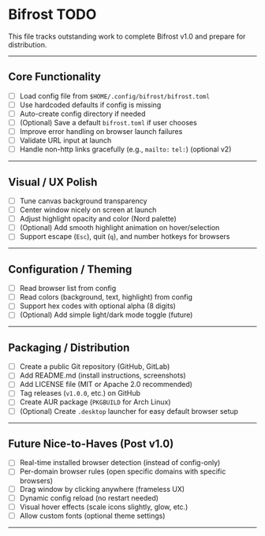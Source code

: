 # Bifrost TODO

This file tracks outstanding work to complete Bifrost v1.0 and prepare for distribution.

---

## Core Functionality

- [ ] Load config file from `$HOME/.config/bifrost/bifrost.toml`
- [ ] Use hardcoded defaults if config is missing
- [ ] Auto-create config directory if needed
- [ ] (Optional) Save a default `bifrost.toml` if user chooses
- [ ] Improve error handling on browser launch failures
- [ ] Validate URL input at launch
- [ ] Handle non-http links gracefully (e.g., `mailto:` `tel:`) (optional v2)

---

## Visual / UX Polish

- [ ] Tune canvas background transparency
- [ ] Center window nicely on screen at launch
- [ ] Adjust highlight opacity and color (Nord palette)
- [ ] (Optional) Add smooth highlight animation on hover/selection
- [ ] Support escape (`Esc`), quit (`q`), and number hotkeys for browsers

---

## Configuration / Theming

- [ ] Read browser list from config
- [ ] Read colors (background, text, highlight) from config
- [ ] Support hex codes with optional alpha (8 digits)
- [ ] (Optional) Add simple light/dark mode toggle (future)

---

## Packaging / Distribution

- [ ] Create a public Git repository (GitHub, GitLab)
- [ ] Add README.md (install instructions, screenshots)
- [ ] Add LICENSE file (MIT or Apache 2.0 recommended)
- [ ] Tag releases (`v1.0.0`, etc.) on GitHub
- [ ] Create AUR package (`PKGBUILD` for Arch Linux)
- [ ] (Optional) Create `.desktop` launcher for easy default browser setup

---

## Future Nice-to-Haves (Post v1.0)

- [ ] Real-time installed browser detection (instead of config-only)
- [ ] Per-domain browser rules (open specific domains with specific browsers)
- [ ] Drag window by clicking anywhere (frameless UX)
- [ ] Dynamic config reload (no restart needed)
- [ ] Visual hover effects (scale icons slightly, glow, etc.)
- [ ] Allow custom fonts (optional theme settings)

---
